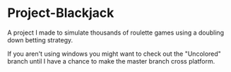 # Project-Blackjack
A project I made to simulate thousands of roulette games using a doubling down betting strategy.

If you aren't using windows you might want to check out the "Uncolored" branch until I have a chance to make the master branch cross platform.

